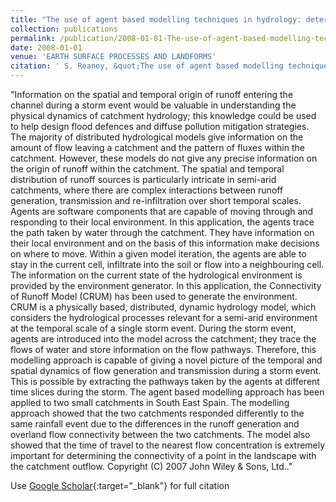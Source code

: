 ```yaml
---
title: "The use of agent based modelling techniques in hydrology: determining the spatial and temporal origin of channel flow in semi-arid catchments"
collection: publications
permalink: /publication/2008-01-01-The-use-of-agent-based-modelling-techniques-in-hydrology-determining-the-spatial-and-temporal-origin-of-channel-flow-in-semi-arid-catchments
date: 2008-01-01
venue: 'EARTH SURFACE PROCESSES AND LANDFORMS'
citation: ' S. Reaney, &quot;The use of agent based modelling techniques in hydrology: determining the spatial and temporal origin of channel flow in semi-arid catchments.&quot; EARTH SURFACE PROCESSES AND LANDFORMS, 2008.'
---
```

"Information on the spatial and temporal origin of runoff entering the channel during a storm event would be valuable in understanding the physical dynamics of catchment hydrology; this knowledge could be used to help design flood defences and diffuse pollution mitigation strategies. The majority of distributed hydrological models give information on the amount of flow leaving a catchment and the pattern of fluxes within the catchment. However, these models do not give any precise information on the origin of runoff within the catchment. The spatial and temporal distribution of runoff sources is particularly intricate in semi-arid catchments, where there are complex interactions between runoff generation, transmission and re-infiltration over short temporal scales. Agents are software components that are capable of moving through and responding to their local environment. In this application, the agents trace the path taken by water through the catchment. They have information on their local environment and on the basis of this information make decisions on where to move. Within a given model iteration, the agents are able to stay in the current cell, infiltrate into the soil or flow into a neighbouring cell. The information on the current state of the hydrological environment is provided by the environment generator. In this application, the Connectivity of Runoff Model (CRUM) has been used to generate the environment. CRUM is a physically based, distributed, dynamic hydrology model, which considers the hydrological processes relevant for a semi-arid environment at the temporal scale of a single storm event. During the storm event, agents are introduced into the model across the catchment; they trace the flows of water and store information on the flow pathways. Therefore, this modelling approach is capable of giving a novel picture of the temporal and spatial dynamics of flow generation and transmission during a storm event. This is possible by extracting the pathways taken by the agents at different time slices during the storm. The agent based modelling approach has been applied to two small catchments in South East Spain. The modelling approach showed that the two catchments responded differently to the same rainfall event due to the differences in the runoff generation and overland flow connectivity between the two catchments. The model also showed that the time of travel to the nearest flow concentration is extremely important for determining the connectivity of a point in the landscape with the catchment outflow. Copyright (C) 2007 John Wiley &amp; Sons, Ltd.."

Use [Google Scholar](https://scholar.google.com/scholar?q=The+use+of+agent+based+modelling+techniques+in+hydrology:+determining+the+spatial+and+temporal+origin+of+channel+flow+in+semi+arid+catchments){:target="_blank"} for full citation